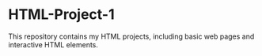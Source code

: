 # HTML-Project-1
This repository contains my HTML projects, including basic web pages and interactive HTML elements.
